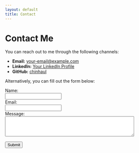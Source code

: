 ```yaml
---
layout: default
title: Contact
---
```


# Contact Me

You can reach out to me through the following channels:

*   **Email:** [your-email@example.com](mailto:your-email@example.com)
*   **LinkedIn:** [Your LinkedIn Profile](https://www.linkedin.com/in/your-profile)
*   **GitHub:** [chinhaul](https://github.com/chinhaul)

Alternatively, you can fill out the form below:

<form action="#" method="post">
  <label for="name">Name:</label><br>
  <input type="text" id="name" name="name"><br>
  <label for="email">Email:</label><br>
  <input type="email" id="email" name="email"><br>
  <label for="message">Message:</label><br>
  <textarea id="message" name="message" rows="4" cols="50"></textarea><br><br>
  <input type="submit" value="Submit">
</form>
